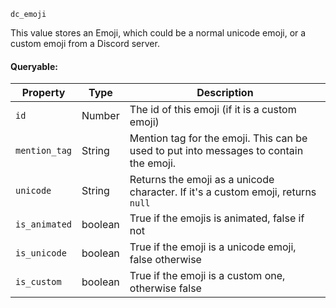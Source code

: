 `dc_emoji`

This value stores an Emoji, which could be a normal unicode emoji, or a custom emoji from a Discord server.

#### Queryable:

| Property      | Type    | Description                                                                            |
|---------------|---------|----------------------------------------------------------------------------------------|
| `id`          | Number  | The id of this emoji (if it is a custom emoji)                                         |
| `mention_tag` | String  | Mention tag for the emoji. This can be used to put into messages to contain the emoji. |
| `unicode`     | String  | Returns the emoji as a unicode character. If it's a custom emoji, returns `null`       |
| `is_animated` | boolean | True if the emojis is animated, false if not                                           |
| `is_unicode`  | boolean | True if the emoji is a unicode emoji, false otherwise                                  |
| `is_custom`   | boolean | True if the emoji is a custom one, otherwise false                                     |